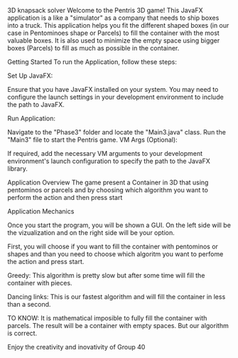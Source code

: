 3D knapsack solver
Welcome to the Pentris 3D game! This JavaFX application is a like a "simulator" as a company that needs to ship boxes into a truck. This application helps you fit the different shaped boxes (in our case in Pentominoes shape or Parcels) to fill the container with the most valuable boxes. It is also used to minimize the empty space using bigger boxes (Parcels) to fill as much as possible in the container.

Getting Started
To run the Application, follow these steps:

Set Up JavaFX:

Ensure that you have JavaFX installed on your system. You may need to configure the launch settings in your development environment to include the path to JavaFX.

Run Application:

Navigate to the "Phase3" folder and locate the "Main3.java" class.
Run the "Main3" file to start the Pentris game.
VM Args (Optional):

If required, add the necessary VM arguments to your development environment's launch configuration to specify the path to the JavaFX library.

Application Overview
The game present a Container in 3D that using pentominos or parcels and by choosing which algorithm you want to perform the action and then press start

Application Mechanics

Once you start the program, you will be shown a GUI. On the left side will be the vizualization and on the right side will be your option. 

First, you will choose if you want to fill the container with pentominos or shapes and than you need to choose which algoritm you want to perfome the action and press start.

Greedy:
This algorithm is pretty slow but after some time will fill the container with pieces.

Dancing links:
This is our fastest algorithm and will fill the container in less than a second.

TO KNOW:
It is mathematical imposible to fully fill the container with parcels. The result will be a container with empty spaces. But our algorithm is correct.


Enjoy the creativity and inovativity of Group 40